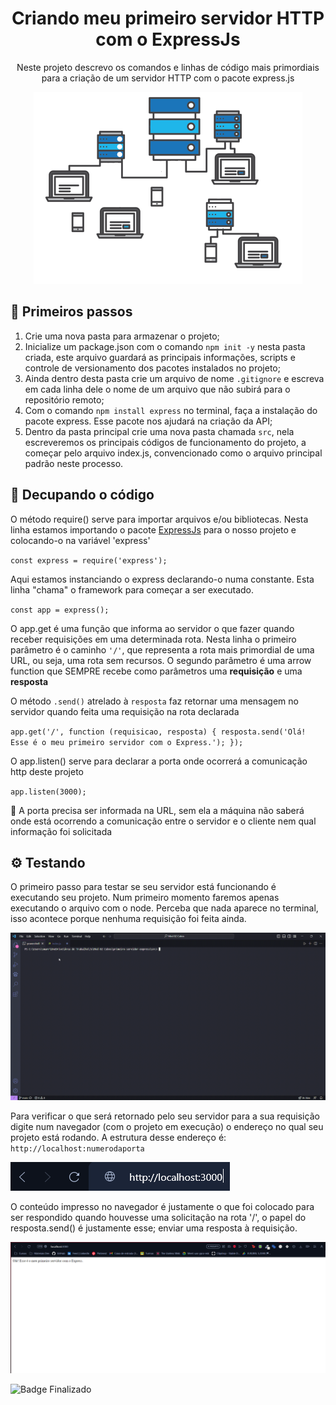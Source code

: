 <h1 align="center"> Criando meu primeiro servidor HTTP com o ExpressJs </h1>

<div align= "center"> 
  
Neste projeto descrevo os comandos e linhas de código mais primordiais para a criação de um servidor HTTP com o pacote express.js 

</div>

<div align= "center"> 
  
<img src ="/servidor.gif">

</div>

## 👣 Primeiros passos

1. Crie uma nova pasta para armazenar o projeto;
2. Inicialize um package.json com o comando `npm init -y` nesta pasta criada, este arquivo guardará as principais informações, scripts e controle de versionamento dos pacotes instalados no projeto;
3. Ainda dentro desta pasta crie um arquivo de nome `.gitignore` e escreva em cada linha dele o nome de um arquivo que não subirá para o repositório remoto;
4. Com o comando `npm install express` no terminal, faça a instalação do pacote express. Esse pacote nos ajudará na criação da API;
5. Dentro da pasta principal crie uma nova pasta chamada `src`, nela escreveremos os principais códigos de funcionamento do projeto, a começar pelo arquivo index.js, convencionado como o arquivo principal padrão neste processo.

## 📑 Decupando o código

O método require() serve para importar arquivos e/ou bibliotecas. Nesta linha estamos importando o pacote [ExpressJs](https://expressjs.com/pt-br/) para o nosso projeto e colocando-o na variável 'express'

`const express = require('express');`

Aqui estamos instanciando o express declarando-o numa constante. Esta linha "chama" o framework para começar a ser executado.

`const app = express();`

O app.get é uma função que informa ao servidor o que fazer quando receber requisições em uma determinada rota. 
Nesta linha o primeiro parâmetro é o caminho `'/'`, que representa a rota mais primordial de uma URL, ou seja, uma rota sem recursos. O segundo parâmetro é uma arrow function que SEMPRE recebe como parâmetros uma **requisição** e uma **resposta**

O método `.send()` atrelado à `resposta` faz retornar uma mensagem no servidor quando feita uma requisição na rota declarada

`app.get('/', function (requisicao, resposta) {
    resposta.send('Olá! Esse é o meu primeiro servidor com o Express.');
});`

O app.listen() serve para declarar a porta onde ocorrerá a comunicação http deste projeto 

`app.listen(3000);`

🚪 A porta precisa ser informada na URL, sem ela a máquina não saberá onde está ocorrendo a comunicação entre o servidor e o cliente nem qual informação foi solicitada

## ⚙️ Testando 

O primeiro passo para testar se seu servidor está funcionando é executando seu projeto. Num primeiro momento faremos apenas executando o arquivo com o node. 
Perceba que nada aparece no terminal, isso acontece porque nenhuma requisição foi feita ainda.

<img src = "/1.gif">

Para verificar o que será retornado pelo seu servidor para a sua requisição digite num navegador (com o projeto em execução) o endereço no qual seu projeto está rodando. 
A estrutura desse endereço é: `http://localhost:numerodaporta`

<img src = "/2.png">

O conteúdo impresso no navegador é justamente o que foi colocado para ser respondido quando houvesse uma solicitação na rota '/', o papel do resposta.send() é justamente esse; enviar uma resposta à requisição.

<img src = "/3.png">

![Badge Finalizado](http://img.shields.io/static/v1?label=STATUS&message=FINALIZADO&color=GREEN&style=for-the-badge)
